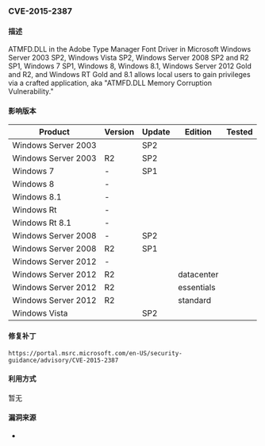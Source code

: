### CVE-2015-2387

#### 描述

ATMFD.DLL in the Adobe Type Manager Font Driver in Microsoft Windows Server 2003 SP2, Windows Vista SP2, Windows Server 2008 SP2 and R2 SP1, Windows 7 SP1, Windows 8, Windows 8.1, Windows Server 2012 Gold and R2, and Windows RT Gold and 8.1 allows local users to gain privileges via a crafted application, aka "ATMFD.DLL Memory Corruption Vulnerability."

#### 影响版本

| Product             | Version | Update | Edition    | Tested |
| ------------------- | ------- | ------ | ---------- | ------ |
| Windows Server 2003 |         | SP2    |            |        |
| Windows Server 2003 | R2      | SP2    |            |        |
| Windows 7           | -       | SP1    |            |        |
| Windows 8           | -       |        |            |        |
| Windows 8.1         | -       |        |            |        |
| Windows Rt          | -       |        |            |        |
| Windows Rt 8.1      | -       |        |            |        |
| Windows Server 2008 | -       | SP2    |            |        |
| Windows Server 2008 | R2      | SP1    |            |        |
| Windows Server 2012 | -       |        |            |        |
| Windows Server 2012 | R2      |        | datacenter |        |
| Windows Server 2012 | R2      |        | essentials |        |
| Windows Server 2012 | R2      |        | standard   |        |
| Windows Vista       |         | SP2    |            |        |

#### 修复补丁

```
https://portal.msrc.microsoft.com/en-US/security-guidance/advisory/CVE-2015-2387
```

#### 利用方式

暂无

#### 漏洞来源

- 